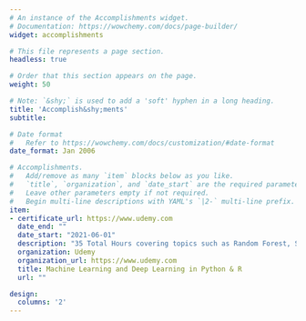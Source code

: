 ```yaml
---
# An instance of the Accomplishments widget.
# Documentation: https://wowchemy.com/docs/page-builder/
widget: accomplishments

# This file represents a page section.
headless: true

# Order that this section appears on the page.
weight: 50

# Note: `&shy;` is used to add a 'soft' hyphen in a long heading.
title: 'Accomplish&shy;ments'
subtitle:

# Date format
#   Refer to https://wowchemy.com/docs/customization/#date-format
date_format: Jan 2006

# Accomplishments.
#   Add/remove as many `item` blocks below as you like.
#   `title`, `organization`, and `date_start` are the required parameters.
#   Leave other parameters empty if not required.
#   Begin multi-line descriptions with YAML's `|2-` multi-line prefix.
item:
- certificate_url: https://www.udemy.com
  date_end: ""
  date_start: "2021-06-01"
  description: "35 Total Hours covering topics such as Random Forest, SVM, Neural Networks, CNN, and Time Series using both Python & R."
  organization: Udemy
  organization_url: https://www.udemy.com
  title: Machine Learning and Deep Learning in Python & R
  url: ""

design:
  columns: '2' 
---
```


